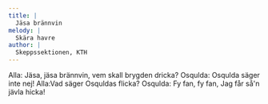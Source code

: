 ```yaml
---
title: |
  Jäsa brännvin
melody: |
  Skära havre
author: |
  Skeppssektionen, KTH
---
```

Alla: Jäsa, jäsa brännvin,
vem skall brygden dricka?
Osqulda: Osqulda säger inte nej!
Alla:Vad säger Osquldas flicka?
Osqulda: Fy fan, fy fan,
Jag får så'n jävla hicka!